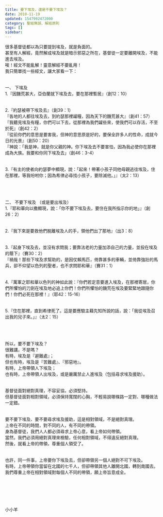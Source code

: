 ```yaml
---
title: 要下埃及，還是不要下埃及？
date: 2010-11-19
updated: 1547992472000
category: 聖經無誤、解經原則
tags: []
sidebar: 
---
```


<p>很多基督徒都以為只要提到埃及，就是負面的。<br/>甚至有人解經，竟然解成埃及就是暗示邪惡之所在，基督徒一定要離開埃及，不能進去埃及。<br/>唉！經文不能亂解！靈意解經不要亂用！<br/><!--more-->我只簡單找一些經文，讓大家看一下：<br/><br/><br/>一、	下埃及<br/>1.『因饑荒甚大，亞伯蘭就下埃及去，要在那裡暫居』（創12：10）<br/><br/><br/>2.『約瑟被帶下埃及去』（創39：1）<br/>『各地的人都往埃及去，到約瑟那裡糴糧，因為天下的饑荒甚大』（創41：57）<br/>『我聽見埃及有糧，你們可以下去，從那裡為我們糴些來，使我們可以存活，不至於死』（創42：2）<br/>『從前你們的意思是要害我，但神的意思原是好的，要保全許多人的性命，成就今日的光景』（創50：20）<br/>『神說：「我是神，就是你父親的神。你下埃及去不要害怕，因為我必使你在那裡成為大族。我要和你同下埃及去」（創46：3-4）<br/><br/><br/>3.『有主的使者向約瑟夢中顯現，說：「起來！帶著小孩子同他母親逃往埃及，住在那裡，等我吩咐你；因為希律必尋找小孩子，要除滅他。」』（太2：13）<br/><br/><br/><br/><br/>二、	不要下埃及 （或是要出埃及）<br/>1.『耶和華向以撒顯現，說：「你不要下埃及去，要住在我所指示你的地」』（創26：2）<br/><br/><br/>2.『我下來是要救他們脫離埃及人的手，領他們出了那地』（出3：8）<br/><br/><br/>3.『起身下埃及去，並沒有求問我；要靠法老的力量加添自己的力量，並投在埃及的蔭下』（賽30：2）<br/>『禍哉！那些下埃及求幫助的，是因仗賴馬匹，倚靠甚多的車輛，並倚靠強壯的馬兵，卻不仰望以色列的聖者，也不求問耶和華』（賽31：1）<br/><br/><br/>4.『萬軍之耶和華以色列的神如此說：『你們若定意要進入埃及，在那裡寄居，你們所懼怕的刀劍在埃及地必追上你們！你們所懼怕的饑荒在埃及要緊緊地跟隨你們！你們必死在那裡！』（耶42：15-16）<br/><br/><br/>5.『住在那裡，直到希律死了。這是要應驗主藉先知所說的話，說：「我從埃及召出我的兒子來。」』（太2：15）<br/><br/><br/><br/><br/>所以，要不要下埃及？<br/>很難講，不是嗎？<br/>有時，埃及是『避難處』；<br/>但也有時，埃及是『苦難處』、『邪惡地』。<br/>有時，上帝帶領人下埃及；<br/>也有時，上帝帶領人出埃及，或是嚴厲禁止人進埃及（包括尋求埃及援助）。<br/><br/><br/>基督徒面對絕對真理，不容妥協，必須堅持。<br/>但基督徒面對相對領域，必須保持寬闊的心胸，不輕易說哪條路一定對、哪種做法一定錯。<br/><br/><br/>要不要下埃及、要不要尋求埃及援助，這是相對領域，不是絕對真理。<br/>上帝在不同的時間，對不同的人，有不同的帶領。<br/>身為基督徒，我們人人都必須尋求上帝心意，看上帝如何帶領。<br/>當然，我們必須用絕對真理來檢驗，任何相對領域，不得違反絕對真理。<br/>然後，就看上帝的帶領，尊重個人領受了。<br/><br/><br/>也許，同一件事，上帝要你下埃及去，但卻帶領另一個人絕對不可下埃及。<br/>有時，上帝帶領你當留在北國的七千人，但卻帶領其他人離開北國，轉到南國去。<br/>我們尊重上帝在相對領域對每個人不同的帶領，願上帝旨意成全。<br/><br/><br/><br/><br/><br/><br/>小小羊<br/>
</p>